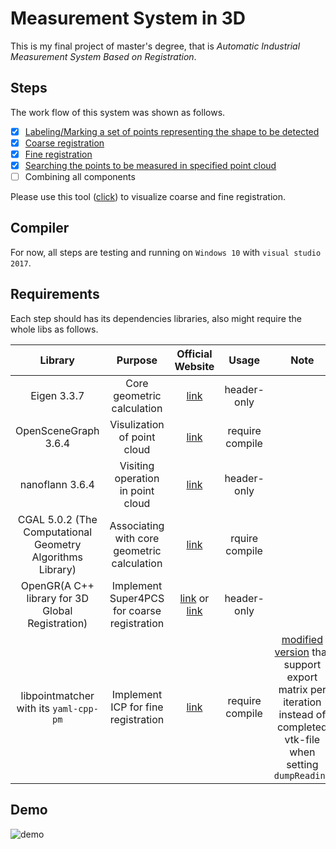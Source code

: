 # Measurement System in 3D

This is my final project of master's degree,  that is *Automatic Industrial Measurement System Based on Registration*.

## Steps

The work flow of this system was shown as follows.

- [x] [Labeling/Marking a set of points representing the shape to be detected](./labeling_points)
- [x] [Coarse registration](./coarse_registration)
- [x] [Fine registration](./fine_registration)
- [x] [Searching the points to be measured in specified point cloud](./search_points)
- [ ] Combining all components

Please use this tool ([click](./display_fine_and_coarse)) to visualize coarse and fine registration.

## Compiler

For now, all steps are testing and running on `Windows 10` with `visual studio 2017`.

## Requirements

Each step should has its dependencies libraries, also might require the whole libs as follows.

| Library | Purpose | Official Website | Usage| Note |
| :---:         |     :---:     | :---: | :---:|:---:|
 | Eigen 3.3.7   |  Core geometric calculation     | [link](http://eigen.tuxfamily.org/index.php?title=Main_Page)    | header-only | |
| OpenSceneGraph 3.6.4  |  Visulization of point cloud     | [link](http://www.openscenegraph.org/)    | require compile | |
| nanoflann 3.6.4  | Visiting operation in point cloud     | [link](https://github.com/jlblancoc/nanoflann)   | header-only | |
| CGAL 5.0.2  (The Computational Geometry Algorithms Library) | Associating with core geometric calculation     | [link](https://www.cgal.org/)   | rquire compile| |
| OpenGR(A C++ library for 3D Global Registration)  |  Implement Super4PCS for coarse registration  | [link](https://github.com/STORM-IRIT/OpenGR) or [link](https://storm-irit.github.io/OpenGR/index.html)   | header-only | |
| libpointmatcher with its `yaml-cpp-pm`   | Implement  ICP  for fine registration    | [link](https://github.com/ethz-asl/libpointmatcher)   | require compile | [modified version](https://github.com/Gltina/libpointmatcher) that support export matrix per iteration instead of completed vtk-file when setting `dumpReading`|

## Demo

![demo](./demo/demo.gif)